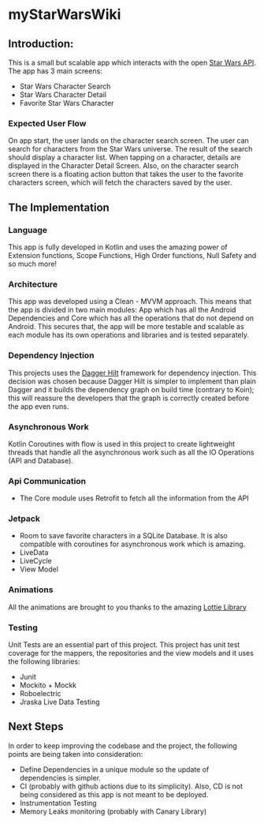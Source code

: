 # myStarWarsWiki

## Introduction:

This is a small but scalable app which interacts with the open [Star Wars API](https://swapi.dev/). The app has 3 main screens:
- Star Wars Character Search
- Star Wars Character Detail
- Favorite Star Wars Character 

### Expected User Flow

On app start, the user lands on the character search screen. The user can search for characters from the Star Wars universe. The result of the search should display a character list. When tapping on a character, details are displayed in the Character Detail Screen.
Also, on the character search screen there is a floating action button that takes the user to the favorite characters screen, which will fetch the characters saved by the user.

## The Implementation

### Language
This app is fully developed in Kotlin and uses the amazing power of Extension functions, Scope Functions, High Order functions, Null Safety and so much more!

### Architecture
This app was developed using a Clean - MVVM approach. This means that the app is divided in two main modules: App which has all the Android Dependencies and Core which has all the operations that do not depend on Android.
This secures that, the app will be more testable and scalable as each module has its own operations and libraries and is tested separately. 

### Dependency Injection
This projects uses the [Dagger Hilt](https://dagger.dev/hilt/) framework for dependency injection. This decision was chosen because Dagger Hilt is simpler to implement than plain Dagger and it builds the dependency graph on build time (contrary to Koin); this will reassure the developers that the graph is correctly created before the app even runs.

### Asynchronous Work
Kotlin Coroutines with flow is used in this project to create lightweight threads that handle all the asynchronous work such as all the IO Operations (API and Database).

### Api Communication 
 - The Core module uses Retrofit to fetch all the information from the API

### Jetpack

- Room to save favorite characters in a SQLite Database. It is also compatible with coroutines for asynchronous work which is amazing.
- LiveData
- LiveCycle
- View Model

### Animations

All the animations are brought to you thanks to the amazing [Lottie Library](https://lottiefiles.com/)

### Testing
Unit Tests are an essential part of this project. This project has unit test coverage for the mappers, the repositories and the view models and it uses the following libraries:
- Junit
- Mockito + Mockk
- Roboelectric 
- Jraska Live Data Testing

## Next Steps
In order to keep improving the codebase and the project, the following points are being taken into consideration:
- Define Dependencies in a unique module so the update of dependencies is simpler.
- CI (probably with github actions due to its simplicity). Also, CD is not being considered as this app is not meant to be deployed. 
- Instrumentation Testing
- Memory Leaks monitoring (probably with Canary Library)



